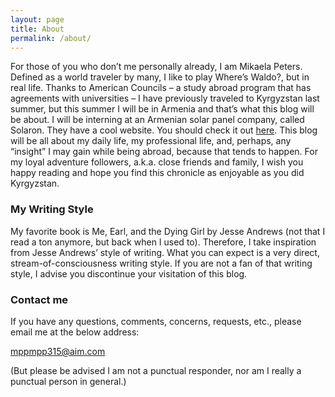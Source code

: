 ```yaml
---
layout: page
title: About
permalink: /about/
---
```


For those of you who don’t me personally already, I am Mikaela Peters. Defined as a world traveler by many, I like to play Where’s Waldo?, but in real life. Thanks to American Councils – a study abroad program that has agreements with universities – I have previously traveled to Kyrgyzstan last summer, but this summer I will be in Armenia and that’s what this blog will be about. I will be interning at an Armenian solar panel company, called Solaron. They have a cool website. You should check it out [here](http://solaron.am).
This blog will be all about my daily life, my professional life, and, perhaps, any “insight” I may gain while being abroad, because that tends to happen. For my loyal adventure followers, a.k.a. close friends and family, I wish you happy reading and hope you find this chronicle as enjoyable as you did Kyrgyzstan. 


### My Writing Style

My favorite book is Me, Earl, and the Dying Girl by Jesse Andrews (not that I read a ton anymore, but back when I used to). Therefore, I take inspiration from Jesse Andrews’ style of writing. What you can expect is a very direct, stream-of-consciousness writing style. If you are not a fan of that writing style, I advise you discontinue your visitation of this blog.

### Contact me

If you have any questions, comments, concerns, requests, etc., please email me at the below address:

[mppmpp315@aim.com](mailto:mppmpp315@aim.com)

(But please be advised I am not a punctual responder, nor am I really a punctual person in general.)
